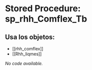 # Stored Procedure: sp_rhh_Comflex_Tb

## Usa los objetos:
- [[rhh_comflex]]
- [[Rhh_liqmes]]

*No code available.*
